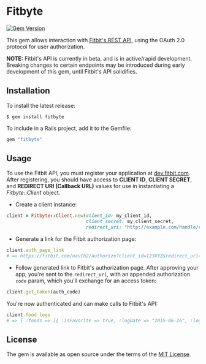 # Fitbyte

[![Gem Version](https://badge.fury.io/rb/fitbyte.svg)](https://badge.fury.io/rb/fitbyte)

This gem allows interaction with [Fitbit's REST API](https://dev.fitbit.com/docs/basics/), using the OAuth 2.0 protocol for user authorization.

**NOTE:** Fitbit's API is currently in beta, and is in active/rapid development. Breaking changes to certain endpoints may be introduced during early development of this gem, until Fitbit's API solidifies.

## Installation

To install the latest release:

    $ gem install fitbyte

To include in a Rails project, add it to the Gemfile:

```ruby
gem "fitbyte"
```

## Usage

To use the Fitbit API, you must register your application at [dev.fitbit.com](https://dev.fitbit.com/apps). After registering, you should have access to **CLIENT ID**, **CLIENT SECRET**, and **REDIRECT URI (Callback URL)** values for use in instantiating a *Fitbyte::Client* object.

- Create a client instance:

```ruby
client = Fitbyte::Client.new(client_id: my_client_id,
                             client_secret: my_client_secret,
                             redirect_uri: "http://example.com/handle/callback")
```

- Generate a link for the Fitbit authorization page:

```ruby
client.auth_page_link
# => https://fitbit.com/oauth2/authorize?client_id=123XYZ&redirect_uri=...
```

- Follow generated link to Fitbit's authorization page. After approving your app, you're sent to the `redirect_uri`, with an appended authorization `code` param, which you'll exchange for an access token:

```ruby
client.get_token(auth_code)
```

You're now authenticated and can make calls to Fitbit's API:

```ruby
client.food_logs
# => { :foods => [{ :isFavorite => true, :logDate => "2015-06-26", :logId => 1820, :loggedFood => { :accessLevel => "PUBLIC", :amount => 132.57, :brand => "", :calories => 752, ...}] }
```

## License

The gem is available as open source under the terms of the [MIT License](http://opensource.org/licenses/MIT).
